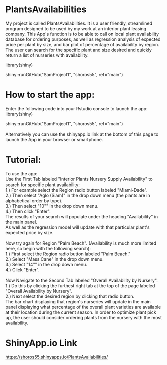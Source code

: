 # PlantsAvailabilities
My project is called PlantsAvailabilities.  It is a user friendly, streamlined program designed to be used by my work at an interior plant leasing company.  This App's function is to be able to call on local plant availability database for ordering purposes, as well as regression analysis of expected price per plant by size, and bar plot of percentage of availability by region.  The user can search for the specific plant and size desired and quickly return a list of nurseries with availability.

library(shiny)

shiny::runGitHub("SamProject1", "shoros55", ref="main")

# How to start the app:
Enter the following code into your Rstudio console to launch the app:<br />
library(shiny)

shiny::runGitHub("SamProject1", "shoros55", ref="main") <br />
<br />
Alternatively you can use the shinyapp.io link at the bottom of this page to launch the App in your browser or smartphone.  <br />

# Tutorial:
To use the app: <br />
Use the First Tab labeled "Interior Plants Nursery Supply Availability" to search for specific plant availability: <br />
1.) For example select the Region radio button labeled "Miami-Dade".<br />
2.) Then select "Aglo (Siam)" in the drop down menu (the plants are in alphabetical order by type).<br />
3.) Then select "10"" in the drop down menu.<br />
4.) Then click "Enter".<br />
The results of your search will populate under the heading "Availability" in the main panel.<br />
As well as the regression model will update with that particular plant's expected price by size.<br />
<br />
Now try again for Region "Palm Beach". (Availability is much more limited here, so begin with the following search):<br />
1.) First select the Region radio button labeled "Palm Beach."<br />
2.) Select "Mass Cane" in the drop down menu.<br />
3.) Select "14"" in the drop down menu.<br />
4.) Click "Enter". <br />
<br />
Now Navigate to the Second Tab labeled "Overall Availability by Nursery".<br />
1.) Do this by clicking the furthest right tab at the top of the page labeled "Overall Availability by Nursery". <br />
2.) Next select the desired region by clicking that radio button. <br />
The bar chart displaying that region's nurseries will update in the main panel displaying what percentage of the overall plant varieties are available at their location during the current season. In order to optimize plant pick up, the user should consider ordering plants from the nursery with the most availability.

# ShinyApp.io Link

https://shoros55.shinyapps.io/PlantsAvailabilities/
